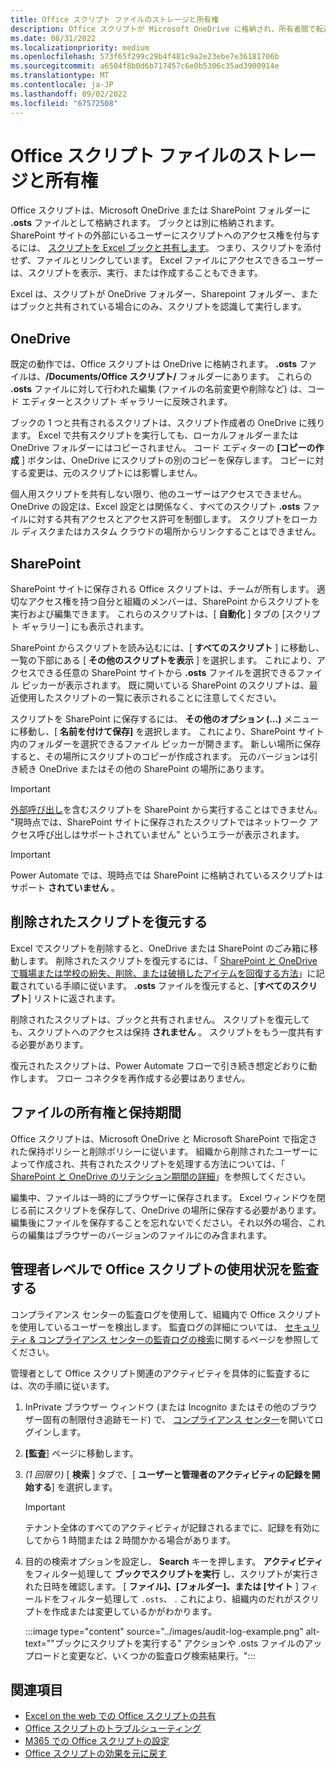 ```yaml
---
title: Office スクリプト ファイルのストレージと所有権
description: Office スクリプトが Microsoft OneDrive に格納され、所有者間で転送される方法に関する情報。
ms.date: 08/31/2022
ms.localizationpriority: medium
ms.openlocfilehash: 573f65f299c29b4f481c9a2e23ebe7e36181706b
ms.sourcegitcommit: a6504f8b0d6b717457c6e0b5306c35ad3900914e
ms.translationtype: MT
ms.contentlocale: ja-JP
ms.lasthandoff: 09/02/2022
ms.locfileid: "67572508"
---
```

# <a name="office-scripts-file-storage-and-ownership"></a>Office スクリプト ファイルのストレージと所有権

Office スクリプトは、Microsoft OneDrive または SharePoint フォルダーに **.osts** ファイルとして格納されます。 ブックとは別に格納されます。 SharePoint サイトの外部にいるユーザーにスクリプトへのアクセス権を付与するには、 [スクリプトを Excel ブックと共有します](excel.md#share-office-scripts)。 つまり、スクリプトを添付せず、ファイルとリンクしています。 Excel ファイルにアクセスできるユーザーは、スクリプトを表示、実行、または作成することもできます。

Excel は、スクリプトが OneDrive フォルダー、Sharepoint フォルダー、またはブックと共有されている場合にのみ、スクリプトを認識して実行します。

## <a name="onedrive"></a>OneDrive

既定の動作では、Office スクリプトは OneDrive に格納されます。 **.osts** ファイルは、**/Documents/Office スクリプト/** フォルダーにあります。 これらの **.osts** ファイルに対して行われた編集 (ファイルの名前変更や削除など) は、コード エディターとスクリプト ギャラリーに反映されます。

ブックの 1 つと共有されるスクリプトは、スクリプト作成者の OneDrive に残ります。 Excel で共有スクリプトを実行しても、ローカルフォルダーまたは OneDrive フォルダーにはコピーされません。 コード エディターの **[コピーの作成** ] ボタンは、OneDrive にスクリプトの別のコピーを保存します。 コピーに対する変更は、元のスクリプトには影響しません。

個人用スクリプトを共有しない限り、他のユーザーはアクセスできません。 OneDrive の設定は、Excel 設定とは関係なく、すべてのスクリプト **.osts** ファイルに対する共有アクセスとアクセス許可を制御します。 スクリプトをローカル ディスクまたはカスタム クラウドの場所からリンクすることはできません。

## <a name="sharepoint"></a>SharePoint

SharePoint サイトに保存される Office スクリプトは、チームが所有します。 適切なアクセス権を持つ自分と組織のメンバーは、SharePoint からスクリプトを実行および編集できます。 これらのスクリプトは、[ **自動化** ] タブの [スクリプト ギャラリー] にも表示されます。

SharePoint からスクリプトを読み込むには、[ **すべてのスクリプト** ] に移動し、一覧の下部にある [ **その他のスクリプトを表示** ] を選択します。 これにより、アクセスできる任意の SharePoint サイトから **.osts** ファイルを選択できるファイル ピッカーが表示されます。 既に開いている SharePoint のスクリプトは、最近使用したスクリプトの一覧に表示されることに注意してください。

スクリプトを SharePoint に保存するには、 **その他のオプション (...)** メニューに移動し、[ **名前を付けて保存]** を選択します。 これにより、SharePoint サイト内のフォルダーを選択できるファイル ピッカーが開きます。 新しい場所に保存すると、その場所にスクリプトのコピーが作成されます。 元のバージョンは引き続き OneDrive またはその他の SharePoint の場所にあります。

> [!IMPORTANT]
> [外部呼び出し](../develop/external-calls.md)を含むスクリプトを SharePoint から実行することはできません。 "現時点では、SharePoint サイトに保存されたスクリプトではネットワーク アクセス呼び出しはサポートされていません" というエラーが表示されます。

> [!IMPORTANT]
> Power Automate では、現時点では SharePoint に格納されているスクリプトはサポート **されていません** 。

## <a name="restore-deleted-scripts"></a>削除されたスクリプトを復元する

Excel でスクリプトを削除すると、OneDrive または SharePoint のごみ箱に移動します。 削除されたスクリプトを復元するには、「 [SharePoint と OneDrive で職場または学校の紛失、削除、または破損したアイテムを回復する方法](https://support.microsoft.com/office/how-to-recover-missing-deleted-or-corrupted-items-in-sharepoint-and-onedrive-for-work-or-school-3d748edf-c072-46c9-81a4-4989056ebc87)」に記載されている手順に従います。 **.osts** ファイルを復元すると、[**すべてのスクリプト**] リストに返されます。

削除されたスクリプトは、ブックと共有されません。 スクリプトを復元しても、スクリプトへのアクセスは保持 **されません** 。 スクリプトをもう一度共有する必要があります。

復元されたスクリプトは、Power Automate フローで引き続き想定どおりに動作します。 フロー コネクタを再作成する必要はありません。

## <a name="file-ownership-and-retention"></a>ファイルの所有権と保持期間

Office スクリプトは、Microsoft OneDrive と Microsoft SharePoint で指定された保持ポリシーと削除ポリシーに従います。 組織から削除されたユーザーによって作成され、共有されたスクリプトを処理する方法については、「 [SharePoint と OneDrive のリテンション期間の詳細](/microsoft-365/compliance/retention-policies-sharepoint?view=o365-worldwide&preserve-view=true)」を参照してください。

編集中、ファイルは一時的にブラウザーに保存されます。 Excel ウィンドウを閉じる前にスクリプトを保存して、OneDrive の場所に保存する必要があります。 編集後にファイルを保存することを忘れないでください。それ以外の場合、これらの編集はブラウザーのバージョンのファイルにのみ含まれます。

## <a name="audit-office-scripts-usage-at-the-admin-level"></a>管理者レベルで Office スクリプトの使用状況を監査する

コンプライアンス センターの監査ログを使用して、組織内で Office スクリプトを使用しているユーザーを検出します。 監査ログの詳細については、 [セキュリティ & コンプライアンス センターの監査ログの検索](/microsoft-365/compliance/search-the-audit-log-in-security-and-compliance?view=o365-worldwide&preserve-view=true#search-the-audit-log)に関するページを参照してください。

管理者として Office スクリプト関連のアクティビティを具体的に監査するには、次の手順に従います。

1. InPrivate ブラウザー ウィンドウ (または Incognito またはその他のブラウザー固有の制限付き追跡モード) で、 [コンプライアンス センター](https://compliance.microsoft.com/)を開いてログインします。
1. **[監査**] ページに移動します。
1. *(1 回限り)* [ **検索** ] タブで、[ **ユーザーと管理者のアクティビティの記録を開始する**] を選択します。

    > [!IMPORTANT]
    > テナント全体のすべてのアクティビティが記録されるまでに、記録を有効にしてから 1 時間または 2 時間かかる場合があります。

1. 目的の検索オプションを設定し、 **Search** キーを押します。 **アクティビティ** をフィルター処理して **ブックでスクリプトを実行** し、スクリプトが実行された日時を確認します。 [ **ファイル]、[フォルダー]、または [サイト** ] フィールドをフィルター処理して `.osts`、 . これにより、組織内のだれがスクリプトを作成または変更しているかがわかります。

    :::image type="content" source="../images/audit-log-example.png" alt-text="&quot;ブックにスクリプトを実行する&quot; アクションや .osts ファイルのアップロードと変更など、いくつかの監査ログ検索結果行。":::

## <a name="see-also"></a>関連項目

- [Excel on the web での Office スクリプトの共有](https://support.microsoft.com/office/226eddbc-3a44-4540-acfe-fccda3d1122b)
- [Office スクリプトのトラブルシューティング](../testing/troubleshooting.md)
- [M365 での Office スクリプトの設定](/microsoft-365/admin/manage/manage-office-scripts-settings)
- [Office スクリプトの効果を元に戻す](../testing/undo.md)

